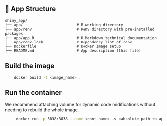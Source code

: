 ## 📁 App Structure

```
shiny_app/
├── app/                        # R working directory
├── app/renv                    # Renv directory with pre-installed packages
├── app/app.R                   # R Markdown technical documentation
├── app/renv.lock               # Dependency list of renv
├── Dockerfile                  # Docker Image setup
├── README.md                   # App description (this file)
```

## Build the image

```bash
    docker build -t <image_name> .
```

## Run the container

We recommend attaching volume for dynamic code midifications without needing to rebuild the
whole image.

```bash
     docker run -p 3838:3838 --name <cont_name> -v <absolute_path_to_app_folder>:/app linear_regression
```
